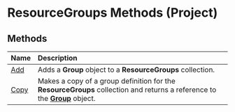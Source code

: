 
# ResourceGroups Methods (Project)

## Methods



|**Name**|**Description**|
|:-----|:-----|
| [Add](cf29b43d-9746-ed87-8717-6f46fdd2319b.md)|Adds a  **Group** object to a **ResourceGroups** collection.|
| [Copy](0cf50d60-889b-b599-55be-288aa64f23ee.md)|Makes a copy of a group definition for the  **ResourceGroups** collection and returns a reference to the **[Group](e3756818-f051-1ae4-5402-0398e568ebfc.md)** object.|
